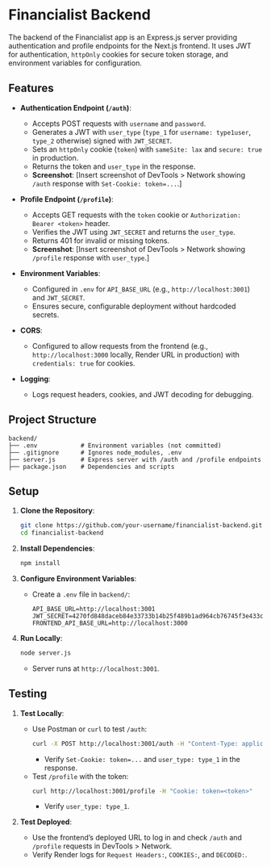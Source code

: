 # Financialist Backend

The backend of the Financialist app is an Express.js server providing authentication and profile endpoints for the Next.js frontend. It uses JWT for authentication, `httpOnly` cookies for secure token storage, and environment variables for configuration.

## Features

- **Authentication Endpoint (`/auth`)**:

  - Accepts POST requests with `username` and `password`.
  - Generates a JWT with `user_type` (`type_1` for `username: type1user`, `type_2` otherwise) signed with `JWT_SECRET`.
  - Sets an `httpOnly` cookie (`token`) with `sameSite: lax` and `secure: true` in production.
  - Returns the token and `user_type` in the response.
  - **Screenshot**: [Insert screenshot of DevTools > Network showing `/auth` response with `Set-Cookie: token=...`.]

- **Profile Endpoint (`/profile`)**:

  - Accepts GET requests with the `token` cookie or `Authorization: Bearer <token>` header.
  - Verifies the JWT using `JWT_SECRET` and returns the `user_type`.
  - Returns 401 for invalid or missing tokens.
  - **Screenshot**: [Insert screenshot of DevTools > Network showing `/profile` response with `user_type`.]

- **Environment Variables**:

  - Configured in `.env` for `API_BASE_URL` (e.g., `http://localhost:3001`) and `JWT_SECRET`.
  - Ensures secure, configurable deployment without hardcoded secrets.

- **CORS**:

  - Configured to allow requests from the frontend (e.g., `http://localhost:3000` locally, Render URL in production) with `credentials: true` for cookies.

- **Logging**:
  - Logs request headers, cookies, and JWT decoding for debugging.

## Project Structure

```
backend/
├── .env            # Environment variables (not committed)
├── .gitignore      # Ignores node_modules, .env
├── server.js       # Express server with /auth and /profile endpoints
├── package.json    # Dependencies and scripts
```

## Setup

1. **Clone the Repository**:

   ```bash
   git clone https://github.com/your-username/financialist-backend.git
   cd financialist-backend
   ```

2. **Install Dependencies**:

   ```bash
   npm install
   ```

3. **Configure Environment Variables**:

   - Create a `.env` file in `backend/`:
     ```env
     API_BASE_URL=http://localhost:3001
     JWT_SECRET=4270fd848daceb84e33733b14b25f489b1ad964cb76745f3e433c429555ad50f
     FRONTEND_API_BASE_URL=http://localhost:3000
     ```

4. **Run Locally**:

   ```bash
   node server.js

   ```

   - Server runs at `http://localhost:3001`.

## Testing

1. **Test Locally**:

   - Use Postman or `curl` to test `/auth`:
     ```bash
     curl -X POST http://localhost:3001/auth -H "Content-Type: application/json" -d '{"username":"type1user","password":"any"}'
     ```
     - Verify `Set-Cookie: token=...` and `user_type: type_1` in the response.
   - Test `/profile` with the token:
     ```bash
     curl http://localhost:3001/profile -H "Cookie: token=<token>"
     ```
     - Verify `user_type: type_1`.

2. **Test Deployed**:

   - Use the frontend’s deployed URL to log in and check `/auth` and `/profile` requests in DevTools > Network.
   - Verify Render logs for `Request Headers:`, `COOKIES:`, and `DECODED:`.
